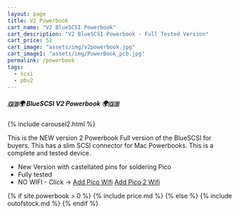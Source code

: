 ```yaml
---
layout: page
title: V2 Powerbook
cart_name: "V2 BlueSCSI Powerbook"
cart_description: "V2 BlueSCSI Powerbook - Full Tested Version"
cart_price: 52
cart_image: "assets/img/v2powerbook.jpg"
cart_image1: "assets/img/PowerBook_pcb.jpg"
permalink: /powerbook
tags: 
  - scsi
  - pbv2
---
```


##### 🇬🇧🌍 BlueSCSI V2 Powerbook 🌍🇬🇧

{% include carousel2.html %}

This is the NEW version 2 Powerbook Full version of the BlueSCSI for buyers. This has a slim SCSI connector for Mac Powerbooks. This is a complete and tested device.

* New Version with castellated pins for soldering Pico
* Fully tested
* NO WIFI - Click &#8594; [Add Pico Wifi](/picow) [Add Pico 2 Wifi](/pico2w)

{% if site.powerbook > 0 %}
{% include price.md %}
{% else %}
{% include outofstock.md %}
{% endif %}